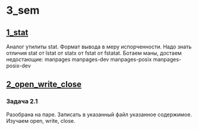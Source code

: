 # 3_sem
## [1_stat](https://github.com/TheRedHotHabanero/3_sem/tree/master/1_stat)
Аналог утилиты stat. Формат вывода в меру испорченности. Надо знать отличия stat от lstat от statx от fstat от fstatat.
Ботаем маны, достаем недостающие:
manpages
manpages-dev
manpages-posix
manpages-posix-dev

## [2_open_write_close](https://github.com/TheRedHotHabanero/3_sem/tree/master/2_open_write_close)
### Задача 2.1
Разобрана на паре. Записать в указанный файл указанное содержимое. Изучаем open, write, close.